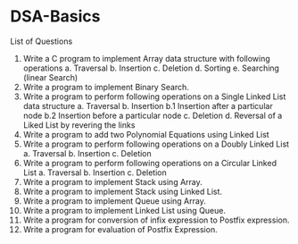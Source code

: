 # DSA-Basics

List of Questions
1. Write a C program to implement Array data structure with following operations
a. Traversal
b. Insertion
c. Deletion
d. Sorting
e. Searching (linear Search)
2. Write a  program to implement Binary Search.
3. Write a  program to perform following operations on a Single Linked List data
structure
a. Traversal
b. Insertion
b.1 Insertion after a particular node
b.2 Insertion before a particular node
c. Deletion
d. Reversal of a Liked List by revering the links
4. Write a program to add two Polynomial Equations using Linked List
5. Write a program to perform following operations on a Doubly Linked List
a. Traversal
b. Insertion
c. Deletion	
6. Write a program to perform following operations on a Circular Linked List
a. Traversal
b. Insertion 
c. Deletion
7. Write a program to implement Stack using Array.
8. Write a program to implement Stack using Linked List.
9. Write a program to implement Queue using Array.
10. Write a program to implement Linked List using Queue.
11. Write a program for conversion of infix expression to Postfix expression.
12. Write a program for evaluation of Postfix Expression.
